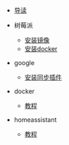 * [导读](/README.md)
    

* 树莓派
    - [安装镜像](zh-cn/raspberry/镜像安装.md)
    - [安装docker](zh-cn/raspberry/docker安装.md)

* google
    - [安装同步插件](zh-cn/google/chrome.md)

* docker
    - [教程](zh-cn/docker/README.md)

* homeassistant
    - [教程](zh-cn/homeassistant/READEME.md)
